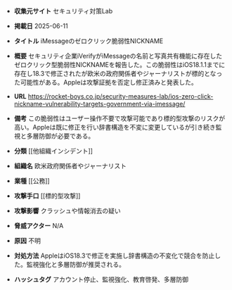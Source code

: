 - **収集元サイト**
セキュリティ対策Lab

- **掲載日**
2025-06-11

- **タイトル**
iMessageのゼロクリック脆弱性NICKNAME

- **概要**
セキュリティ企業iVerifyがiMessageの名前と写真共有機能に存在したゼロクリック型脆弱性NICKNAMEを報告した。この脆弱性はiOS18.1.1までに存在し18.3で修正されたが欧米の政府関係者やジャーナリストが標的となった可能性がある。Appleは攻撃証拠を否定し修正済みと発表した。

- **URL**
https://rocket-boys.co.jp/security-measures-lab/ios-zero-click-nickname-vulnerability-targets-government-via-imessage/

- **備考**
この脆弱性はユーザー操作不要で攻撃可能であり標的型攻撃のリスクが高い。Appleは既に修正を行い辞書構造を不変に変更しているが引き続き監視と多層防御が必要である。

- **分類**
[[他組織インシデント]]

- **組織名**
欧米政府関係者やジャーナリスト

- **業種**
[[公務]]

- **攻撃手口**
[[標的型攻撃]]

- **攻撃影響**
クラッシュや情報消去の疑い

- **脅威アクター**
N/A

- **原因**
不明

- **対処方法**
AppleはiOS18.3で修正を実施し辞書構造の不変化で競合を防止した。監視強化と多層防御が推奨される。

- **ハッシュタグ**
アカウント停止、監視強化、教育啓発、多層防御
